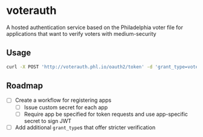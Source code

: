 # voterauth
A hosted authentication service based on the Philadelphia voter file for applications that want to verify voters with medium-security

## Usage
```bash
curl -X POST 'http://voterauth.phl.io/oauth2/token' -d 'grant_type=voter&date_of_birth=1976-02-20&house_number=1234'
```

## Roadmap
- [ ] Create a workflow for registering apps
  - [ ] Issue custom secret for each app
  - [ ] Require app be specified for token requests and use app-specific secret to sign JWT
- [ ] Add additional `grant_type`s that offer stricter verification
